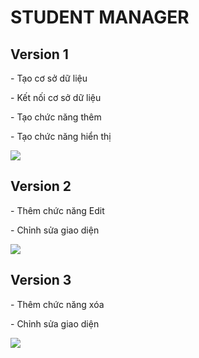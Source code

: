# STUDENT MANAGER
<h2>Version 1</h2>
<p>- Tạo cơ sở dữ liệu</p>
<p>- Kết nối  cơ sở dữ liệu</p>
<p>- Tạo chức năng thêm</p>
<p>- Tạo chức năng hiển thị</p>
<img src="https://github.com/NguyenLamMS/News/blob/master/Picture1.png"/>
<h2>Version 2</h2>
<p>- Thêm chức năng Edit</p>
<p>- Chỉnh sửa giao diện</p>
<img src="https://github.com/NguyenLamMS/News/blob/master/Picture2.png"/>
<h2>Version 3</h2>
<p>- Thêm chức năng xóa</p>
<p>- Chỉnh sửa giao diện</p>
<img src="https://github.com/NguyenLamMS/News/blob/master/Picture3.png"/>
